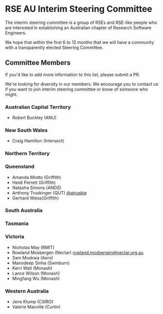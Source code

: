 # RSE AU Interim Steering Committee

The interim steering committee is a group of RSEs and RSE-like people who
are interested in establishing an Australian chapter of Research Software Engineers.

We hope that within the first 6 to 12 months that we will have a community 
with a transparently elected Steering Committee.

## Committee Members

If you'd like to add more information to this list, please submit a PR.

We're looking for diversity in our members. We encourage you to contact us if
you want to join interim steering committee or know of someone who might.


### Australian Capital Territory

- Robert Buckley (ANU)

### New South Wales

- Craig Hamilton (Intersect)

### Northern Territory

### Queensland

- Amanda Miotto (Griffith)
- Heidi Perrett (Griffith)
- Natasha Simons (ANDS)
- Anthony Truskinger (QUT) [@atruskie](https://twitter.com/atruskie)
- Gerhard Weiss(Griffith)

### South Australia

### Tasmania

### Victoria

- Nicholas May (RMIT)
- Rowland Mosbergen (Nectar) <rowland.mosbergen@nectar.org.au>
- Sam Moskwa (Aero)
- Manodeep Sinha (Swinburn)
- Kerri Wait (Monash)
- Lance Wilson (Monash)
- Mingfang Wu (Monash)

### Western Australia

- Jens Klump (CSIRO)
- Valerie Maxville (Curtin)

